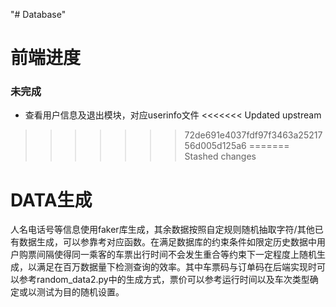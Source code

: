"# Database" 
# 前端进度
### 未完成
- 查看用户信息及退出模块，对应userinfo文件
<<<<<<< Updated upstream
>>>>>>> 72de691e4037fdf97f3463a2521756d005d125a6
=======
>>>>>>> Stashed changes

# DATA生成

人名电话号等信息使用faker库生成，其余数据按照自定规则随机抽取字符/其他已有数据生成，可以参靠考对应函数。在满足数据库的约束条件如限定历史数据中用户购票间隔使得同一乘客的车票出行时间不会发生重合等约束下一定程度上随机生成，以满足在百万数据量下检测查询的效率。其中车票码与订单码在后端实现时可以参考random_data2.py中的生成方式，票价可以参考运行时间以及车次类型确定或以测试为目的随机设置。